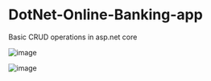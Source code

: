 # DotNet-Online-Banking-app

Basic CRUD operations in asp.net core

![image](https://github.com/KavinduLakmal2000/Online-Banking_.Net_App/assets/87576012/bdb73a39-82e4-4621-856b-2417ebc25a66)

![image](https://github.com/KavinduLakmal2000/Online-Banking_.Net_App/assets/87576012/1f1b2195-2f7c-45bf-9118-1049de29c9eb)

